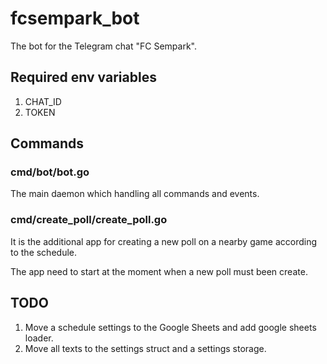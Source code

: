 # fcsempark_bot
The bot for the Telegram chat "FC Sempark".

## Required env variables
1. CHAT_ID
2. TOKEN

## Commands
### cmd/bot/bot.go
The main daemon which handling all commands and events.

### cmd/create_poll/create_poll.go
It is the additional app for creating a new poll on a nearby game according to the schedule.

The app need to start at the moment when a new poll must been create.

## TODO

1. Move a schedule settings to the Google Sheets and add google sheets loader.
2. Move all texts to the settings struct and a settings storage.